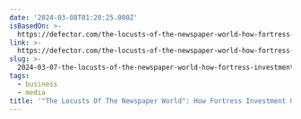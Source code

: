 ```yaml
---
date: '2024-03-08T01:20:25.000Z'
isBasedOn: >-
  https://defector.com/the-locusts-of-the-newspaper-world-how-fortress-investment-group-decimated-newspapers-before-gutting-vice
link: >-
  https://defector.com/the-locusts-of-the-newspaper-world-how-fortress-investment-group-decimated-newspapers-before-gutting-vice
slug: >-
  2024-03-07-the-locusts-of-the-newspaper-world-how-fortress-investment-group-decimat
tags:
  - business
  - media
title: '"The Locusts Of The Newspaper World": How Fortress Investment Group Decimat'
---
```


